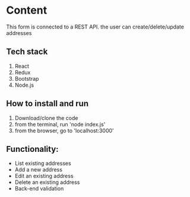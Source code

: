 # Content
This form is connected to a REST API. the user can create/delete/update addresses

## Tech stack
1. React
2. Redux
3. Bootstrap
4. Node.js

## How to install and run
1. Download/clone the code
2. from the terminal, run 'node index.js'
3. from the browser, go to 'localhost:3000'


## Functionality:
- List existing addresses
- Add a new address
- Edit an existing address
- Delete an existing address
- Back-end validation 

